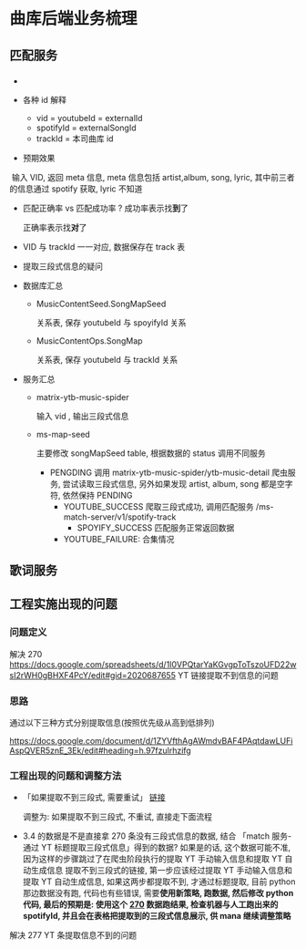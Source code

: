 # 曲库后端业务梳理

## 匹配服务

### 

- 
- 各种 id 解释
  - vid = youtubeId = externalId
  - spotifyId = externalSongId
  - trackId = 本司曲库 id 

- 预期效果

​	输入 VID, 返回 meta 信息, meta 信息包括 artist,album, 	song, lyric, 其中前三者的信息通过 spotify 获取, lyric 不知道

- 匹配正确率  vs 匹配成功率 ?
  成功率表示找**到**了

  正确率表示找**对**了

- VID 与 trackId 一一对应, 数据保存在 track 表

- 提取三段式信息的疑问

- 数据库汇总

  - MusicContentSeed.SongMapSeed

    关系表, 保存 youtubeId 与 spoyifyId 关系

  - MusicContentOps.SongMap

    关系表, 保存 youtubeId 与 trackId 关系

- 服务汇总

  - matrix-ytb-music-spider

    输入 vid , 输出三段式信息

  - ms-map-seed

    主要修改 songMapSeed table, 根据数据的 status 调用不同服务

    - PENGDING
      调用 matrix-ytb-music-spider/ytb-music-detail 爬虫服务, 尝试读取三段式信息, 另外如果发现 artist, album, song 都是空字符, 依然保持 PENDING
      - YOUTUBE_SUCCESS
        爬取三段式成功, 调用匹配服务 /ms-match-server/v1/spotify-track
        - SPOYIFY_SUCCESS
          匹配服务正常返回数据
      - YOUTUBE_FAILURE: 合集情况



## 歌词服务

## 工程实施出现的问题

### 问题定义

解决 270 https://docs.google.com/spreadsheets/d/1I0VPQtarYaKGvgpToTszoUFD22wsI2rWH0gBHXF4PcY/edit#gid=2020687655 YT 链接提取不到信息的问题

### 思路

通过以下三种方式分别提取信息(按照优先级从高到低排列)

https://docs.google.com/document/d/1ZYVfthAgAWmdvBAF4PAqtdawLUFiAspQVER5znE_3Ek/edit#heading=h.97fzulrhzifg

### 工程出现的问题和调整方法

- 「如果提取不到三段式, 需要重试」 [链接](https://docs.google.com/document/d/1W1C55PaFOCoIzIvVqCIKtQd_n2x-w8yUSYl3SBvfvIk/edit?disco=AAAAUs9vFvY)

  调整为: 如果提取不到三段式, 不重试, 直接走下面流程

- 3.4 的数据是不是直接拿 270 条没有三段式信息的数据, 结合 「match 服务-通过 YT 标题提取三段式信息」得到的数据? 如果是的话, 这个数据可能不准, 因为这样的步骤跳过了在爬虫阶段执行的提取 YT 手动输入信息和提取 YT 自动生成信息
  提取不到三段式的链接, 第一步应该经过提取 YT 手动输入信息和提取 YT 自动生成信息, 如果这两步都提取不到, 才通过标题提取, 目前 python 那边数据没有跑, 代码也有些错误, 需要**使用新策略, 跑数据, 然后修改 python 代码, 最后的预期是: 使用这个 [270](https://docs.google.com/spreadsheets/d/1I0VPQtarYaKGvgpToTszoUFD22wsI2rWH0gBHXF4PcY/edit#gid=2020687655) 数据跑结果, 检查机器与人工跑出来的 spotifyId, 并且会在表格把提取到的三段式信息展示, 供 mana 继续调整策略**

  



解决 277 YT 条提取信息不到的问题



